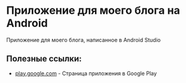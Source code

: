 # Приложение для моего блога на Android

Приложение для моего блога, написанное в Android Studio

## Полезные ссылки:

* [play.google.com](https://play.google.com/store/apps/details?id=ru.blackgoodnether.blogaleksey) - Страница приложения в Google Play
